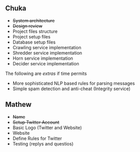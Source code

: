 ## Chuka
* ~~System architecture~~
* ~~Design review~~
* Project files structure
* Project setup files
* Database setup files
* Crawling service implementation
* Shredder service implementation
* Horn service implementation
* Decider service implementation

The following are *extras* if time permits

* More sophisticated NLP based rules for parsing messages
* Simple spam detection and anti-cheat (Integrity service)

## Mathew
* ~~Name~~
* ~~Setup Twitter Account~~
* Basic Logo (Twitter and Website)
* Website
* Define Rules for Twitter
* Testing (replys and questios)
